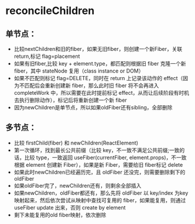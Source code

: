 # reconcileChildren

## 单节点：
* 比较nextChildren和旧的fiber，如果无旧fiber，则创建一个新Fiber，关联 return,标记 flag=placement
* 如果有旧fiber,比较 key + element.type，都匹配则根据旧 fiber 克隆一个新 fiber，其中 stateNode 复用（class instance or DOM）
* 如果不匹配则标记 flag=DELETE，同时在 return 上记录该动作的 effect（因为不匹配后会重新创建新 fiber，那么此时旧 fiber 将不会再进入 completeWork 中，所以需要在此时提前标记 effect，从而让后续阶段有时机去执行删除动作），标记后将重新创建一个新 fiber
* 因为newChildren是单节点，所以如果oldFiber还有sibling，全部删除

## 多节点：
* 比较 firstChild(fiber) 和 newChildren(ReactElement)
* 第一次循环，找到最长公共前缀（比较 key，不一致不满足公共前缀;一致的话，比较 type，一致返回 useFiber(currentFiber, element.props)，不一致根据 element 创建新 Fiber），如果是新 Fiber，需要给旧 fiber标记 delete
* 如果此时newChildren已经遍历完，且 oldFiber 还没完，则需要删除剩下的 oldFiber
* 如果oldFiber完了，newChildren还有，则剩余全部插入
* 如果newChildren，oldFiber都还有，那么先将 oldFiber 以 key/index 为key映射起来，然后依次尝试从映射中查找可复用的 fiber，如果能复用，则通过 useFiber update 出来，否则 create by element
* 剩下未能复用的old fiber映射，依次删除